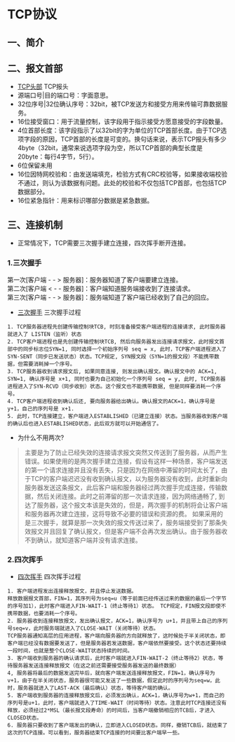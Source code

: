 TCP协议
==================

## 一、简介

## 二、报文首部
* [TCP头部](https://img-blog.csdn.net/20180620002403691?watermark/2/text/aHR0cHM6Ly9ibG9nLmNzZG4ubmV0L3NpbmF0XzM2NjI5Njk2/font/5a6L5L2T/fontsize/400/fill/I0JBQkFCMA==/dissolve/70) TCP报头
* 源端口号|目的端口号：字面意思。
* 32位序号|32位确认序号：32bit，被TCP发送方和接受方用来传输可靠数据服务。
* 16位接受窗口：用于流量控制，该字段用于指示接受方愿意接受的字段数量。
* 4位首部长度：该字段指示了以32bit的字为单位的TCP首部长度。由于TCP选项字段的原因，TCP首部的长度是可变的。换句话来说，表示TCP报头有多少4byte（32bit，通常来说选项字段为空，所以TCP首部的典型长度是20byte：每行4字节，5行）。
* 6位保留未用
* 16位因特网校验和：由发送端填充，检验方式有CRC校验等，如果接收端校验不通过，则认为该数据有问题。此处的校验和不仅包括TCP首部，也包括TCP数据部分。
* 16位紧急指针：用来标识哪部分数据是紧急数据。


## 三、连接机制
* 正常情况下，TCP需要三次握手建立连接，四次挥手断开连接。

### 1.三次握手

第一次[客户端 - - > 服务器]：服务器知道了客户端要建立连接。<br>
第二次[客户端 < - - 服务器]：客户端知道服务端接收到了连接请求。<br>
第三次[客户端 - - > 服务器]：服务端知道了客户端已经收到了自己的回应。<br>

* [三次握手](https://img-blog.csdn.net/20180620002440131?watermark/2/text/aHR0cHM6Ly9ibG9nLmNzZG4ubmV0L3NpbmF0XzM2NjI5Njk2/font/5a6L5L2T/fontsize/400/fill/I0JBQkFCMA==/dissolve/70) 三次握手过程<br>
```
1. TCP服务器进程先创建传输控制块TCB, 时刻准备接受客户端进程的连接请求, 此时服务器就进入了 LISTEN（监听）状态 
2. TCP客户端进程也是先创建传输控制块TCB, 然后向服务器发出连接请求报文，此时报文首部中的同步标志位SYN=1, 同时选择一个初始序列号 seq = x, 此时，TCP客户端进程进入了 SYN-SENT（同步已发送状态）状态。TCP规定, SYN报文段（SYN=1的报文段）不能携带数据，但需要消耗掉一个序号。 
3. TCP服务器收到请求报文后, 如果同意连接, 则发出确认报文。确认报文中的 ACK=1, SYN=1, 确认序号是 x+1, 同时也要为自己初始化一个序列号 seq = y, 此时, TCP服务器进程进入了SYN-RCVD（同步收到）状态。这个报文也不能携带数据, 但是同样要消耗一个序号。 
4. TCP客户端进程收到确认后还, 要向服务器给出确认。确认报文的ACK=1，确认序号是 y+1，自己的序列号是 x+1. 
5. 此时，TCP连接建立，客户端进入ESTABLISHED（已建立连接）状态。当服务器收到客户端的确认后也进入ESTABLISHED状态，此后双方就可以开始通信了。
```
* 为什么不用两次?
 > 主要是为了防止已经失效的连接请求报文突然又传送到了服务器，从而产生错误。如果使用的是两次握手建立连接，假设有这样一种场景，客户端发送的第一个请求连接并且没有丢失，只是因为在网络中滞留的时间太长了，由于TCP的客户端迟迟没有收到确认报文，以为服务器没有收到，此时重新向服务器发送这条报文，此后客户端和服务器经过两次握手完成连接，传输数据，然后关闭连接。此时之前滞留的那一次请求连接，因为网络通畅了, 到达了服务器，这个报文本该是失效的，但是，两次握手的机制将会让客户端和服务器再次建立连接，这将导致不必要的错误和资源的费。 
 如果采用的是三次握手，就算是那一次失效的报文传送过来了，服务端接受到了那条失效报文并且回复了确认报文，但是客户端不会再次发出确认。由于服务器收不到确认，就知道客户端并没有请求连接。

### 2.四次挥手

* [四次挥手](https://img-blog.csdn.net/20180620002506635?watermark/2/text/aHR0cHM6Ly9ibG9nLmNzZG4ubmV0L3NpbmF0XzM2NjI5Njk2/font/5a6L5L2T/fontsize/400/fill/I0JBQkFCMA==/dissolve/70) 四次挥手过程<br>
```
1. 客户端进程发出连接释放报文，并且停止发送数据。 
释放数据报文首部，FIN=1，其序列号为seq=u（等于前面已经传送过来的数据的最后一个字节的序号加1），此时客户端进入FIN-WAIT-1（终止等待1）状态。 TCP规定，FIN报文段即使不携带数据，也要消耗一个序号。 
2. 服务器收到连接释放报文，发出确认报文，ACK=1，确认序号为 u+1，并且带上自己的序列号seq=v，此时服务端就进入了CLOSE-WAIT（关闭等待）状态。 
TCP服务器通知高层的应用进程，客户端向服务器的方向就释放了，这时候处于半关闭状态，即客户端已经没有数据要发送了，但是服务器若发送数据，客户端依然要接受。这个状态还要持续一段时间，也就是整个CLOSE-WAIT状态持续的时间。 
3. 客户端收到服务器的确认请求后，此时客户端就进入FIN-WAIT-2（终止等待2）状态，等待服务器发送连接释放报文（在这之前还需要接受服务器发送的最终数据） 
4, 服务器将最后的数据发送完毕后，就向客户端发送连接释放报文，FIN=1，确认序号为v+1，由于在半关闭状态，服务器很可能又发送了一些数据，假定此时的序列号为seq=w，此时，服务器就进入了LAST-ACK（最后确认）状态，等待客户端的确认。 
5. 客户端收到服务器的连接释放报文后，必须发出确认，ACK=1，确认序号为w+1，而自己的序列号是u+1，此时，客户端就进入了TIME-WAIT（时间等待）状态。注意此时TCP连接还没有释放，必须经过2*MSL（最长报文段寿命）的时间后，当客户端撤销相应的TCB后，才进入CLOSED状态。 
6. 服务器只要收到了客户端发出的确认，立即进入CLOSED状态。同样，撤销TCB后，就结束了这次的TCP连接。可以看到，服务器结束TCP连接的时间要比客户端早一些。
```